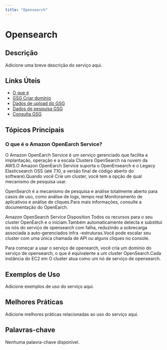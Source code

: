 ```yaml
---
title: "Opensearch"
---
```


# Opensearch

## Descrição

Adicione uma breve descrição do serviço aqui.

## Links Úteis

- [O que é](https://docs.aws.amazon.com/opensearch-service/latest/developerguide/what-is.html)
- [GSG Criar domínio](https://docs.aws.amazon.com/opensearch-service/latest/developerguide/gsg-create-domain.html)
- [Dados de upload do GSG](https://docs.aws.amazon.com/opensearch-service/latest/developerguide/gsg-upload-data.html)
- [Dados de pesquisa GSG](https://docs.aws.amazon.com/opensearch-service/latest/developerguide/gsg-search-data.html)
- [Consulta GSG](https://docs.aws.amazon.com/opensearch-service/latest/developerguide/gsg-query.html)

## Tópicos Principais

### O que é o Amazon OpenEarch Service?

O Amazon OpenEarch Service é um serviço gerenciado que facilita a implantação, operação e a escala
Clusters OpenSearch na nuvem da AWS.O Amazon OpenEarch Service suporta o OpenEnsearch e o Legacy
Elasticsearch OSS (até 7.10, a versão final de código aberto do software).Quando você
Crie um cluster, você tem a opção de qual mecanismo de pesquisa usar.

OpenSearch é a
mecanismo de pesquisa e análise totalmente aberto para casos de uso, como análise de logs, tempo real
Monitoramento de aplicativos e análise de cliques.Para mais informações, consulte a documentação do OpenEarch.

Amazon OpenSearch Service Disposition
Todos os recursos para o seu cluster OpenEarch e o iniciam.Também automaticamente
detecta e substitui os nós do serviço de opensearch com falha, reduzindo a sobrecarga associada a auto-gerenciados
infra -estruturas.Você pode escalar seu cluster com uma única chamada de API ou alguns cliques no
console.

Para começar a usar o serviço de openearch, você cria um domínio do serviço de opensearch,
o que é equivalente a um cluster OpenSearch.Cada instância do EC2 em
O cluster atua como um nó de serviço de opensearch.

## Exemplos de Uso

Adicione exemplos de uso do serviço aqui.

## Melhores Práticas

Adicione melhores práticas relacionadas ao uso do serviço aqui.

## Palavras-chave

Nenhuma palavra-chave disponível.

